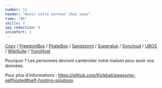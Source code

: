 ```yaml
---
number: 12
header: "Avoir votre serveur chez vous"
time: "8h"
skills: 4
spy_reduction: 4
incomfort: 3
---
```

[Cozy](https://cozy.io/en/) /
[FreedomBox](https://freedombox.org/) /
[PirateBox](https://piratebox.cc/start) /
[Sandstorm](https://sandstorm.io/) /
[Superglue](https://superglue.it/) /
[Syncloud](https://syncloud.org/) /
[UBOS](https://ubos.net/) /
[WikiSuite](https://wikisuite.org/Software) /
[YunoHost](https://yunohost.org/#/)

Pourquoi ? Les personnes devront cambrioler votre maison pour avoir vos données.
 
Pour plus d'informations : https://github.com/Kickball/awesome-selfhosted#self-hosting-solutions
